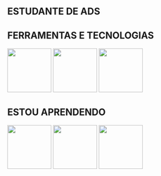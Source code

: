 
<h2>ESTUDANTE DE ADS</h2>
<h2>FERRAMENTAS E TECNOLOGIAS</h2>
<div>
<img src="https://cdn.jsdelivr.net/gh/devicons/devicon/icons/github/github-original-wordmark.svg" width="100" height="100"/>
<img src="https://cdn.jsdelivr.net/gh/devicons/devicon@latest/icons/vscode/vscode-original.svg" width="100" height="100"/>
 <img src="https://cdn.jsdelivr.net/gh/devicons/devicon@latest/icons/mysql/mysql-original.svg" width="100" height="100"/>
</div>
 <h2>ESTOU APRENDENDO</h2>
 <div>
<img src="https://cdn.jsdelivr.net/gh/devicons/devicon/icons/html5/html5-original-wordmark.svg" width="100" height="100" /> 
<img src="https://cdn.jsdelivr.net/gh/devicons/devicon/icons/css3/css3-original-wordmark.svg" width="100" height="100"/>
<img src="https://cdn.jsdelivr.net/gh/devicons/devicon@latest/icons/javascript/javascript-original.svg" width="100" height="100"/>
 </div>
 
 
 
